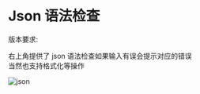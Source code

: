 ---
---

# Json 语法检查

版本要求: <Badge text="2.0.6"/>

右上角提供了 json 语法检查如果输入有误会提示对应的错误  
当然也支持格式化等操作

![json](/img/json.png)
